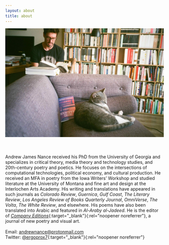 ```yaml
---
layout: about
title: about
---
```

![Andrew James Nance](https://github.com/ajamesnance/ajamesnance.github.io/blob/main/nance.jpg?raw=true)<br><br><br><br>
Andrew James Nance received his PhD from the University of Georgia and specializes in critical theory, media theory and technology studies, and 20th-century poetry and poetics. He focuses on the intersections of computational technologies, political economy, and cultural production. He received an MFA in poetry from the Iowa Writers’ Workshop and studied literature at the University of Montana and fine art and design at the Interlochen Arts Academy. His writing and translations have appeared in such journals as *Colorado Review*, *Guernica*, *Gulf Coast*, *The Literary Review*, *Los Angeles Review of Books Quarterly Journal*, *OmniVerse*, *The Volta*, *The White Review*, and elsewhere. His poems have also been translated into Arabic and featured in *Al-Araby al-Jadeed*. He is the editor of [*Company Editions*](http://www.companyeditions.com){:target="_blank"}{:rel="noopener noreferrer"}, a journal of new poetry and visual art.
<br>
<br>
Email: andrewnance@protonmail.com<br> Twitter: [@ergoprox7](https://twitter.com/ergoprox7){:target="_blank"}{:rel="noopener noreferrer"}
